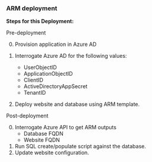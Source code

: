 ### ARM deployment

**Steps for this Deployment:**

Pre-deployment

0. Provision application in Azure AD
0. Interrogate Azure AD for the following values:
   * UserObjectID
   * ApplicationObjectID
   * ClientID
   * ActiveDirectoryAppSecret
   * TenantID

0. Deploy website and database using ARM template.

Post-deployment

0. Interrogate Azure API to get ARM outputs
   * Database FQDN
   * Website FQDN
0. Run SQL create/populate script against the database.
0. Update website configuration.
